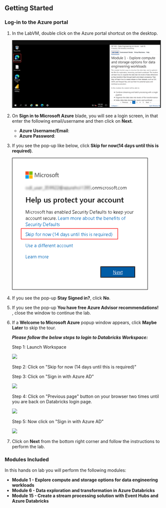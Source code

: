 ## **Getting Started**

### Log-in to the Azure portal

1. In the LabVM, double click on the Azure portal shortcut on the desktop.

     ![LabEnvironment](media/azureportal.png) 
     
1. On **Sign in to Microsoft Azure** blade, you will see a login screen, in that enter the following email/username and then click on **Next**.  
   * **Azure Username/Email**:  <inject key="AzureAdUserEmail"></inject>
   * **Azure Password**:  <inject key="AzureAdUserPassword"></inject>
  
1. If you see the pop-up like below, click **Skip for now(14 days until this is required)**.

   ![LabEnvironmentpop-up](media/azureportal02.png)

1. If you see the pop-up  **Stay Signed in?**, click **No**.

1. If you see the pop-up **You have free Azure Advisor recommendations!** , close the window to continue the lab. 

1. If a **Welcome to Microsoft Azure** popup window appears, click **Maybe Later** to skip the tour.


   ***Please follow the below steps to login to Databricks Workspace:***

   Step 1: Launch Workspace

     ![](https://github.com/CloudLabs-MOC/microsoft-data-engineering-ilt-deploy/raw/main/setup/01/media/Databricks%201.png)
     
   Step 2: Click on "Skip for now (14 days until this is required)"

   Step 3: Click on "Sign in with Azure AD"

     ![](https://github.com/CloudLabs-MOC/microsoft-data-engineering-ilt-deploy/raw/main/setup/01/media/Databricks%202.png)

   Step 4: Click on "Previous page" button on your browser two times until you are back on Databricks login page.

     ![](https://github.com/CloudLabs-MOC/microsoft-data-engineering-ilt-deploy/raw/main/setup/01/media/Databricks%203.png)
     
   Step 5: Now click on "Sign in with Azure AD"

     ![](https://github.com/CloudLabs-MOC/microsoft-data-engineering-ilt-deploy/raw/main/setup/01/media/Databricks%204.png)

1. Click on **Next** from the bottom right corner and follow the instructions to perform the lab.

### Modules Included

   In this hands on lab you will perform the following modules:

 - **Module 1 - Explore compute and storage options for data engineering workloads** 
 - **Module 6 - Data exploration and transformation in Azure Databricks**
 - **Module 15 - Create a stream processing solution with Event Hubs and Azure Databricks**
